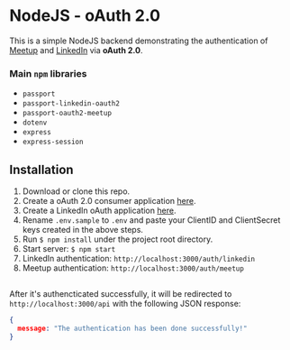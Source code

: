 # NodeJS - oAuth 2.0
This is a simple NodeJS backend demonstrating the authentication of [Meetup](https://www.meetup.com/) and [LinkedIn](https://linkedin.com/) via **oAuth 2.0**.

### Main `npm` libraries
* `passport`
* `passport-linkedin-oauth2`
* `passport-oauth2-meetup`
* `dotenv`
* `express`
* `express-session`

## Installation
1. Download or clone this repo.
2. Create a oAuth 2.0 consumer application [here](https://secure.meetup.com/meetup_api/oauth_consumers/).
3. Create a LinkedIn oAuth application [here](https://developer.linkedin.com/docs/oauth2).
4. Rename `.env.sample` to `.env` and paste your ClientID and ClientSecret keys created in the above steps.
5. Run `$ npm install` under the project root directory.
6. Start server: `$ npm start`
7. LinkedIn authentication: `http://localhost:3000/auth/linkedin`
8. Meetup authentication: `http://localhost:3000/auth/meetup`

##  
After it's authencticated successfully, it will be redirected to `http://localhost:3000/api` with the following JSON response:
```json
{
  message: "The authentication has been done successfully!"
}
```